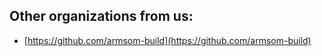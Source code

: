 ## Other organizations from us:

- [https://github.com/armsom-build](https://github.com/armsom-build)
